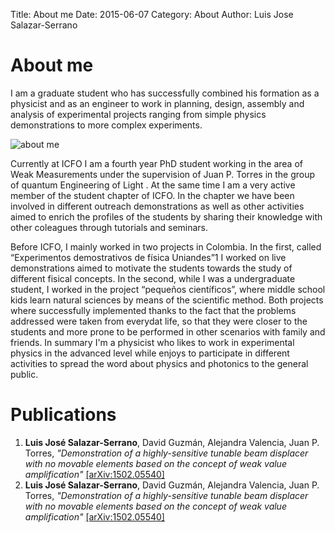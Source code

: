 Title: About me
Date: 2015-06-07
Category: About
Author: Luis Jose Salazar-Serrano

About me
============
I am a graduate student who has successfully combined his formation as a physicist and as an engineer to work in planning, design, assembly and analysis of experimental projects ranging from simple physics demonstrations to more complex experiments. 

![about me]({attach}images/about-me.jpg)

Currently at ICFO I am a fourth year PhD student working in the area of Weak Measurements under the supervision of Juan P. Torres in the group of quantum Engineering of Light . At the same time I am a very active member of the student chapter of ICFO. In the chapter we have been involved in different outreach demonstrations as well as other activities aimed to enrich the profiles of the students by sharing their knowledge with other coleagues through tutorials and seminars. 

Before ICFO, I mainly worked in two projects in Colombia. In the first, called “Experimentos demostrativos de física Uniandes”1 I worked on live demonstrations aimed to motivate the students towards the study of different fisical concepts. In the second, while I was a undergraduate student, I worked in the project “pequeños científicos”, where middle school kids learn natural sciences by means of the scientific method. Both projects where successfully implemented thanks to the fact that the problems addressed were taken from everydat life, so that they were closer to the students and more prone to be performed in other scenarios with family and friends.
In summary I'm a physicist who likes to work in experimental physics in the advanced level while enjoys to participate in different activities to spread the word about physics and photonics to the general public.

Publications
============

1. **Luis José Salazar-Serrano**, David Guzmán, Alejandra Valencia, Juan P. Torres, *"Demonstration of a highly-sensitive tunable beam displacer with no movable elements based on the concept of weak value amplification"* [[arXiv:1502.05540]](http://arxiv.org/abs/1502.05540)
2. **Luis José Salazar-Serrano**, David Guzmán, Alejandra Valencia, Juan P. Torres, *"Demonstration of a highly-sensitive tunable beam displacer with no movable elements based on the concept of weak value amplification"* [[arXiv:1502.05540]](http://arxiv.org/abs/1502.05540)
